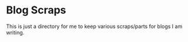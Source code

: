 # Blog Scraps

This is just a directory for me to keep various scraps/parts for blogs I am writing.
